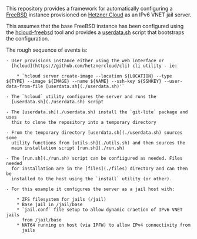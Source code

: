 
This repository provides a framework for automatically configuring a
[FreeBSD](https://www.freebsd.org) instance provisioned on 
[Hetzner Cloud](https://www.hetzner.com/cloud) as an IPv6 VNET jail server.

This assumes that the base FreeBSD instance has been configured using 
the [hcloud-freebsd](https://github.com/paulc/hcloud-freebsd) tool
and provides a [userdata.sh](./userdata.sh) script that bootstraps 
the configuration.

The rough sequence of events is:

    - User provisions instance either using the web interface or
      [hcloud](https://github.com/hetznercloud/cli) cli utility - ie:

        * `hcloud server create-image --location ${LOCATION} --type ${TYPE} --image ${IMAGE} --name ${NAME} --ssh-key ${SSHKEY} --user-data-from-file [userdata.sh[(./userdata.sh)'`

    - The `hcloud` utility configures the server and runs the 
      [userdata.sh](./userdata.sh) script 

    - The [userdata.sh](./userdata.sh) install the `git-lite` package and uses
      this to clone the repository into a temporary directory

    - From the temporary directory [userdata.sh](./userdata.sh) sources some 
      utility functions from [utils.sh](./utils.sh) and then sources the 
      main installation script [run.sh](./run.sh)

    - The [run.sh](./run.sh) script can be confiigured as needed. Files needed 
      for installation are in the [files](./files) directory and can then be 
      installed to the host using the `install` utility (or other).

    - For this example it configures the server as a jail host with:

        * ZFS filesystem for jails (/jail)
        * Base jail in /jail/base 
        * `jail.conf` file setup to allow dynamic craetion of IPv6 VNET jails 
          from /jail/base
        * NAT64 running on host (via IPFW) to allow IPv4 connectivity from
          jails

